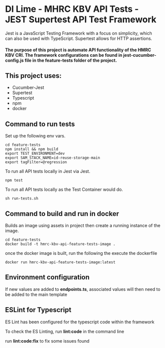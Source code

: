 # DI Lime - MHRC KBV API Tests - JEST Supertest API Test Framework
Jest is a JavaScript Testing Framework with a focus on simplicity, which can also be used with TypeScript.
Supertest allows for HTTP assertions.

#### The purpose of this project is automate API functionality of the HMRC KBV CRI. The framework configurations can be found in jest-cucumber-config.js file in the feature-tests folder of the project.

## This project uses:
- Cucumber-Jest
- Supertest
- Typescript
- npm
- docker

## Command to run tests

Set up the following env vars.
```shell
cd feature-tests
npm install && npm build
export TEST_ENVIRONMENT=dev
export SAM_STACK_NAME=id-reuse-storage-main
export tagFilter=@regression
```

To run all API tests locally in Jest via Jest.
```shell
npm test
```

To run all API tests locally as the Test Container would do.
```shell
sh run-tests.sh
```

## Command to build and run in docker
Builds an image using assets in project then create a running instance of the image.

```shell
cd feature-tests
docker build -t hmrc-kbv-api-feature-tests-image .
```

once the docker image is built, run the following the execute the dockerfile
```shell
docker run hmrc-kbv-api-feature-tests-image:latest
```

## Environment configuration
If new values are added to **endpoints.ts**, associated values will then need to be added to the main template

## ESLint for Typescript
ES Lint has been configured for the typescript code within the framework

To check the ES Linting, run **lint:code** in the command line

run **lint:code:fix** to fix some issues found

